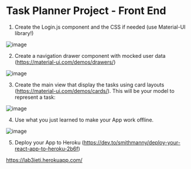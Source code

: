 # Task Planner Project - Front End


1. Create the Login.js component and the CSS if needed (use Material-UI library!)


![image](https://user-images.githubusercontent.com/48265107/109097914-48c38800-76ee-11eb-8a00-16abc96a2df1.png)


2. Create a navigation drawer component with mocked user data (https://material-ui.com/demos/drawers/)

![image](https://user-images.githubusercontent.com/48265107/109105528-1d479a00-76fc-11eb-9c14-29586f800d3d.png)

3. Create the main view that display the tasks using card layouts (https://material-ui.com/demos/cards/). This will be your model to represent a task:

![image](https://user-images.githubusercontent.com/48265107/109111813-95678d00-7707-11eb-8d74-a897849f12eb.png)

4. Use what you just learned to make your App work offline.

![image](https://user-images.githubusercontent.com/48265107/109112353-7ddcd400-7708-11eb-95f1-e116fef8efa4.png)

5. Deploy your App to Heroku (https://dev.to/smithmanny/deploy-your-react-app-to-heroku-2b6f)

https://lab3ieti.herokuapp.com/

